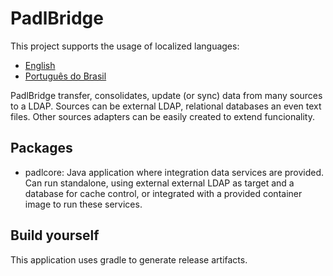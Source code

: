 # PadlBridge

This project supports the usage of localized languages:

- [English](README.md)
- [Português do Brasil](README_pt_BR.md)

PadlBridge transfer, consolidates, update (or sync) data from many sources to a LDAP. Sources can be external LDAP, relational databases an even text files. Other sources adapters can be easily created to extend funcionality.

## Packages

- padlcore: Java application where integration data services are provided. Can run standalone, using external external LDAP as target and a database for cache control, or integrated with a provided container image to run these services.



## Build yourself

This application uses gradle to generate release artifacts.
